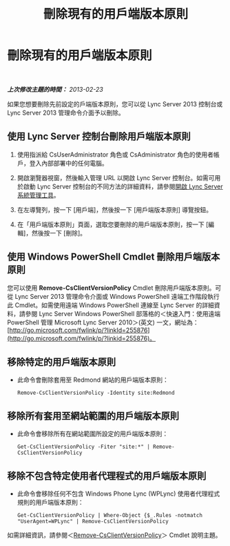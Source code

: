 ﻿---
title: 刪除現有的用戶端版本原則
TOCTitle: 刪除現有的用戶端版本原則
ms:assetid: b88aaa25-97ff-4eb6-bd34-b97332cd6890
ms:mtpsurl: https://technet.microsoft.com/zh-tw/library/JJ923064(v=OCS.15)
ms:contentKeyID: 52056209
ms.date: 08/10/2015
mtps_version: v=OCS.15
ms.translationtype: HT
---

# 刪除現有的用戶端版本原則

 

_**上次修改主題的時間：** 2013-02-23_

如果您想要刪除先前設定的戶端版本原則，您可以從 Lync Server 2013 控制台或 Lync Server 2013 管理命令介面予以刪除。

## 使用 Lync Server 控制台刪除用戶端版本原則

1.  使用指派給 CsUserAdministrator 角色或 CsAdministrator 角色的使用者帳戶，登入內部部署中的任何電腦。

2.  開啟瀏覽器視窗，然後輸入管理 URL 以開啟 Lync Server 控制台。如需可用於啟動 Lync Server 控制台的不同方法的詳細資料，請參閱[開啟 Lync Server 系統管理工具](lync-server-2013-open-lync-server-administrative-tools.md)。

3.  在左導覽列，按一下 \[用戶端\]，然後按一下 \[用戶端版本原則\] 導覽按鈕。

4.  在「用戶端版本原則」頁面，選取您要刪除的用戶端版本原則，按一下 \[編輯\]，然後按一下 \[刪除\]。

## 使用 Windows PowerShell Cmdlet 刪除用戶端版本原則

您可以使用 **Remove-CsClientVersionPolicy** Cmdlet 刪除用戶端版本原則。可從 Lync Server 2013 管理命令介面或 Windows PowerShell 遠端工作階段執行此 Cmdlet。如需使用遠端 Windows PowerShell 連線至 Lync Server 的詳細資料，請參閱 Lync Server Windows PowerShell 部落格的＜快速入門：使用遠端 PowerShell 管理 Microsoft Lync Server 2010＞(英文) 一文，網址為：[http://go.microsoft.com/fwlink/p/?linkId=255876](http://go.microsoft.com/fwlink/p/?linkid=255876)。

## 移除特定的用戶端版本原則

  - 此命令會刪除套用至 Redmond 網站的用戶端版本原則：
    
        Remove-CsClientVersionPolicy -Identity site:Redmond

## 移除所有套用至網站範圍的用戶端版本原則

  - 此命令會移除所有在網站範圍所設定的用戶端版本原則：
    
        Get-CsClientVersionPolicy -Fiter "site:*" | Remove-CsClientVersionPolicy

## 移除不包含特定使用者代理程式的用戶端版本原則

  - 此命令會移除任何不包含 Windows Phone Lync (WPLync) 使用者代理程式規則的用戶端版本原則：
    
        Get-CsClientVersionPolicy | Where-Object {$_.Rules -notmatch "UserAgent=WPLync" | Remove-CsClientVersionPolicy

如需詳細資訊，請參閱＜[Remove-CsClientVersionPolicy](https://docs.microsoft.com/en-us/powershell/module/skype/Remove-CsClientVersionPolicy)＞ Cmdlet 說明主題。

